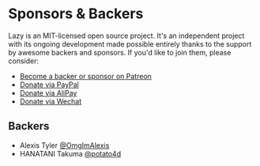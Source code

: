 # Sponsors & Backers

Lazy is an MIT-licensed open source project. It's an independent project with its ongoing development made possible entirely thanks to the support by awesome backers and sponsors. If you'd like to join them, please consider:

- [Become a backer or sponsor on Patreon](https://patreon.com/egoist)
- [Donate via PayPal](https://paypal.me/egoistian)
- [Donate via AliPay](https://user-images.githubusercontent.com/8784712/38684215-c7b78590-3ea1-11e8-9812-91569ee72eaa.png)
- [Donate via Wechat](https://user-images.githubusercontent.com/8784712/38684192-bceaad18-3ea1-11e8-9a38-a4e0eb79b7a7.png)

## Backers

- Alexis Tyler [@OmgImAlexis](https://github.com/OmgImAlexis)
- HANATANI Takuma [@potato4d](https://github.com/potato4d)
